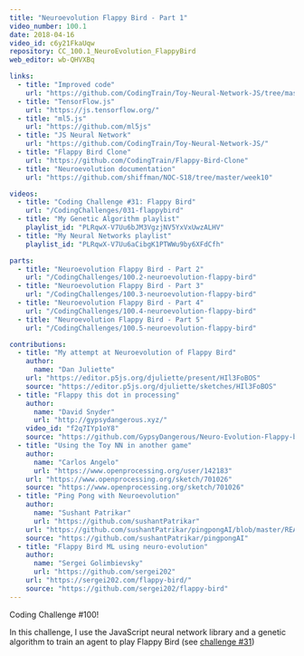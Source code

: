 ```yaml
---
title: "Neuroevolution Flappy Bird - Part 1"
video_number: 100.1
date: 2018-04-16
video_id: c6y21FkaUqw
repository: CC_100.1_NeuroEvolution_FlappyBird
web_editor: wb-QHVXBq

links:
  - title: "Improved code"
    url: "https://github.com/CodingTrain/Toy-Neural-Network-JS/tree/master/examples/neuroevolution-flappybird"
  - title: "TensorFlow.js"
    url: "https://js.tensorflow.org/"
  - title: "ml5.js"
    url: "https://github.com/ml5js"
  - title: "JS Neural Network"
    url: "https://github.com/CodingTrain/Toy-Neural-Network-JS/"
  - title: "Flappy Bird Clone"
    url: "https://github.com/CodingTrain/Flappy-Bird-Clone"
  - title: "Neuroevolution documentation"
    url: "https://github.com/shiffman/NOC-S18/tree/master/week10"

videos:
  - title: "Coding Challenge #31: Flappy Bird"
    url: "/CodingChallenges/031-flappybird"
  - title: "My Genetic Algorithm playlist"
    playlist_id: "PLRqwX-V7Uu6bJM3VgzjNV5YxVxUwzALHV"
  - title: "My Neural Networks playlist"
    playlist_id: "PLRqwX-V7Uu6aCibgK1PTWWu9by6XFdCfh"

parts:
  - title: "Neuroevolution Flappy Bird - Part 2"
    url: "/CodingChallenges/100.2-neuroevolution-flappy-bird"
  - title: "Neuroevolution Flappy Bird - Part 3"
    url: "/CodingChallenges/100.3-neuroevolution-flappy-bird"
  - title: "Neuroevolution Flappy Bird - Part 4"
    url: "/CodingChallenges/100.4-neuroevolution-flappy-bird"
  - title: "Neuroevolution Flappy Bird - Part 5"
    url: "/CodingChallenges/100.5-neuroevolution-flappy-bird"

contributions:
  - title: "My attempt at Neuroevolution of Flappy Bird"
    author:
      name: "Dan Juliette"
    url: "https://editor.p5js.org/djuliette/present/HIl3FoBOS"
    source: "https://editor.p5js.org/djuliette/sketches/HIl3FoBOS"
  - title: "Flappy this dot in processing"
    author:
      name: "David Snyder"
      url: "http://gypsydangerous.xyz/"
    video_id: "f2q7IYp1oY8"
    source: "https://github.com/GypsyDangerous/Neuro-Evolution-Flappy-bird"
  - title: "Using the Toy NN in another game"
    author:
      name: "Carlos Angelo"
      url: "https://www.openprocessing.org/user/142183"
    url: "https://www.openprocessing.org/sketch/701026"
    source: "https://www.openprocessing.org/sketch/701026"
  - title: "Ping Pong with Neuroevolution"
    author:
      name: "Sushant Patrikar"
      url: "https://github.com/sushantPatrikar"
    url: "https://github.com/sushantPatrikar/pingpongAI/blob/master/README.md"
    source: "https://github.com/sushantPatrikar/pingpongAI"
  - title: "Flappy Bird ML using neuro-evolution"
    author:
      name: "Sergei Golimbievsky"
      url: "https://github.com/sergei202"
    url: "https://sergei202.com/flappy-bird/"
    source: "https://github.com/sergei202/flappy-bird"
---
```


Coding Challenge #100!

In this challenge, I use the JavaScript neural network library and a genetic algorithm to train an agent to play Flappy Bird (see [challenge #31](https://youtu.be/cXgA1d_E-jY))
